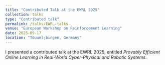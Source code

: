 ```yaml
---
title: "Contributed Talk at the EWRL 2025"
collection: talks
type: "Contributed talk"
permalink: /talks/EWRL-talks
venue: "European Workshop on Reinforcement Learning"
date: 2025-09-17
location: "T&uuml;bingen, Germany"
---
```


I presented a contributed talk at the EWRL 2025, entitled *Provably Efficient Online Learning in Real-World Cyber-Physical and Robotic Systems*.